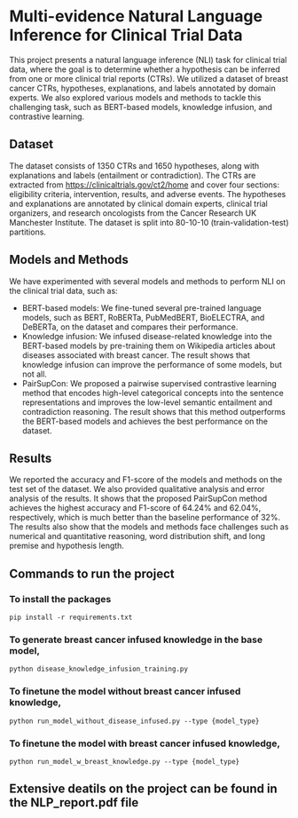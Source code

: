 # Multi-evidence Natural Language Inference for Clinical Trial Data

This project presents a natural language inference (NLI) task for clinical trial data, where the goal is to determine whether a hypothesis can be inferred from one or more clinical trial reports (CTRs). We utilized a dataset of breast cancer CTRs, hypotheses, explanations, and labels annotated by domain experts.  We also explored various models and methods to tackle this challenging task, such as BERT-based models, knowledge infusion, and contrastive learning.

## Dataset

The dataset consists of 1350 CTRs and 1650 hypotheses, along with explanations and labels (entailment or contradiction). The CTRs are extracted from https://clinicaltrials.gov/ct2/home and cover four sections: eligibility criteria, intervention, results, and adverse events. The hypotheses and explanations are annotated by clinical domain experts, clinical trial organizers, and research oncologists from the Cancer Research UK Manchester Institute. The dataset is split into 80-10-10 (train-validation-test) partitions.

## Models and Methods

We have experimented with several models and methods to perform NLI on the clinical trial data, such as:

- BERT-based models: We fine-tuned several pre-trained language models, such as BERT, RoBERTa, PubMedBERT, BioELECTRA, and DeBERTa, on the dataset and compares their performance.
- Knowledge infusion: We infused disease-related knowledge into the BERT-based models by pre-training them on Wikipedia articles about diseases associated with breast cancer. The result shows that knowledge infusion can improve the performance of some models, but not all.
- PairSupCon: We proposed a pairwise supervised contrastive learning method that encodes high-level categorical concepts into the sentence representations and improves the low-level semantic entailment and contradiction reasoning. The result shows that this method outperforms the BERT-based models and achieves the best performance on the dataset.

## Results

We reported the accuracy and F1-score of the models and methods on the test set of the dataset. We also provided qualitative analysis and error analysis of the results. It shows that the proposed PairSupCon method achieves the highest accuracy and F1-score of 64.24% and 62.04%, respectively, which is much better than the baseline performance of 32%. The results also show that the models and methods face challenges such as numerical and quantitative reasoning, word distribution shift, and long premise and hypothesis length.

## Commands to run the project

### To install the packages
```
pip install -r requirements.txt
```
### To generate breast cancer infused knowledge in the base model,
```
python disease_knowledge_infusion_training.py
```
### To finetune the model without breast cancer infused knowledge,
```
python run_model_without_disease_infused.py --type {model_type}
```

### To finetune the model with breast cancer infused knowledge,
```
python run_model_w_breast_knowledge.py --type {model_type}
```


## Extensive deatils on the project can be found in the NLP_report.pdf file
